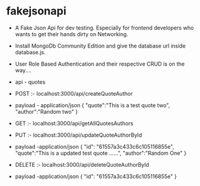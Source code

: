# fakejsonapi
- A Fake Json Api for dev testing. Especially for frontend developers who wants to get their hands dirty on Networking.
- Install MongoDb Community Edition and give the database url inside database.js.
- User Role Based Authentication and their respective CRUD is on the way....

- api - quotes
- POST      :- localhost:3000/api/createQuoteAuthor
- payload -  application/json {
    "quote":"This is a test quote two",
    "author":"Random two"
}
- GET       :- localhost:3000/api/getAllQuotesAuthors
- PUT       :- localhost:3000/api/updateQuoteAuthorById
- payload -application/json {
    "id": "61557a3c433c6c105116855e",
    "quote":"This is a updated test quote ......",
    "author":"Random One"
}
- DELETE    :- localhost:3000/api/deleteQuoteAuthorById
- payload -application/json {
    "id": "61557a3c433c6c105116855e"
}
